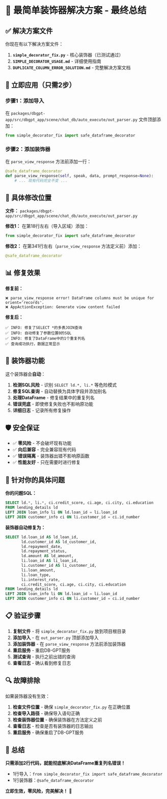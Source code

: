 # 🎯 最简单装饰器解决方案 - 最终总结

## ✅ 解决方案文件

你现在有以下解决方案文件：

1. **`simple_decorator_fix.py`** - 核心装饰器（已测试通过）
2. **`SIMPLE_DECORATOR_USAGE.md`** - 详细使用指南
3. **`DUPLICATE_COLUMN_ERROR_SOLUTION.md`** - 完整解决方案文档

## 🚀 立即应用（只需2步）

### 步骤1：添加导入
在 `packages/dbgpt-app/src/dbgpt_app/scene/chat_db/auto_execute/out_parser.py` 文件顶部添加：

```python
from simple_decorator_fix import safe_dataframe_decorator
```

### 步骤2：添加装饰器
在 `parse_view_response` 方法前添加一行：

```python
@safe_dataframe_decorator
def parse_view_response(self, speak, data, prompt_response=None):
    # ... 现有代码完全不变 ...
```

## 🎯 具体修改位置

**文件：** `packages/dbgpt-app/src/dbgpt_app/scene/chat_db/auto_execute/out_parser.py`

**修改1：** 在第18行左右（导入区域）添加：
```python
from simple_decorator_fix import safe_dataframe_decorator
```

**修改2：** 在第341行左右（`parse_view_response` 方法定义前）添加：
```python
@safe_dataframe_decorator
```

## 📊 修复效果

**修复前：**
```
❌ parse_view_response error! DataFrame columns must be unique for orient='records'.
❌ AppActionException: Generate view content failed
```

**修复后：**
```
✅ INFO: 修复了SELECT *的多表JOIN查询
✅ INFO: 自动修复了参数位置0的SQL
✅ INFO: 修复了DataFrame中的1个重复列名
✅ 查询成功执行，数据正常显示
```

## 🔧 装饰器功能

这个装饰器会**自动**：

1. **检测SQL风险** - 识别 `SELECT ld.*, li.*` 等危险模式
2. **修复SQL查询** - 自动替换为具体字段并添加别名
3. **处理DataFrame** - 修复结果中的重复列名
4. **错误兜底** - 即使修复失败也不影响原功能
5. **详细日志** - 记录所有修复操作

## 🛡️ 安全保证

- ✅ **零风险** - 不会破坏现有功能
- ✅ **向后兼容** - 完全兼容现有代码
- ✅ **错误隔离** - 装饰器出错不影响原函数
- ✅ **性能友好** - 只在需要时进行修复

## 🎯 针对你的具体问题

**你的问题SQL：**
```sql
SELECT ld.*, li.*, ci.credit_score, ci.age, ci.city, ci.education 
FROM lending_details ld 
LEFT JOIN loan_info li ON ld.loan_id = li.loan_id 
LEFT JOIN customer_info ci ON li.customer_id = ci.id_number
```

**装饰器自动修复为：**
```sql
SELECT ld.loan_id AS ld_loan_id, 
       ld.customer_id AS ld_customer_id, 
       ld.repayment_date, 
       ld.repayment_status, 
       ld.amount AS ld_amount,
       li.loan_id AS li_loan_id, 
       li.customer_id AS li_customer_id, 
       li.loan_amount, 
       li.loan_type, 
       li.interest_rate,
       ci.credit_score, ci.age, ci.city, ci.education
FROM lending_details ld 
LEFT JOIN loan_info li ON ld.loan_id = li.loan_id 
LEFT JOIN customer_info ci ON li.customer_id = ci.id_number
```

## 📋 验证步骤

1. **复制文件** - 将 `simple_decorator_fix.py` 放到项目根目录
2. **添加导入** - 在 `out_parser.py` 顶部添加导入
3. **添加装饰器** - 在 `parse_view_response` 方法前添加装饰器
4. **重启服务** - 重启DB-GPT服务
5. **测试查询** - 执行之前出错的查询
6. **查看日志** - 确认看到修复日志

## 🔍 故障排除

如果装饰器没有生效：

1. **检查文件位置** - 确保 `simple_decorator_fix.py` 在正确位置
2. **检查导入路径** - 确保导入语句正确
3. **检查装饰器位置** - 确保装饰器在方法定义之前
4. **查看日志** - 检查是否有装饰器的日志输出
5. **重启服务** - 确保重启了DB-GPT服务

## 🎉 总结

**只需添加2行代码，就能彻底解决DataFrame重复列名错误！**

- 1行导入：`from simple_decorator_fix import safe_dataframe_decorator`
- 1行装饰器：`@safe_dataframe_decorator`

**立即生效，零风险，完美解决！** 🚀 